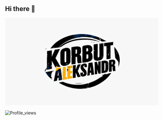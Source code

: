 ## Hi there 👋

![Header](https://github.com/SashaCheiz/SashaCheiz/blob/main/assets/My%20logo.png)
<!--
**SashaCheiz/SashaCheiz** is a ✨ _special_ ✨ repository because its `README.md` (this file) appears on your GitHub profile.

Here are some ideas to get you started:

- 🔭 I’m currently working on ...
- 🌱 I’m currently learning ...
- 👯 I’m looking to collaborate on ...
- 🤔 I’m looking for help with ...
- 💬 Ask me about ...
- 📫 How to reach me: ...
- 😄 Pronouns: ...
- ⚡ Fun fact: ...
-->
![Profile_views](https://komarev.com/ghpvc/?username=SashaCheiz&color=green&style=for-the-badge)
